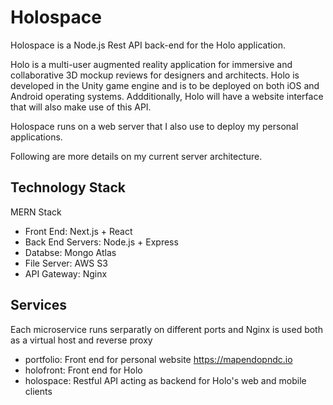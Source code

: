 # Holospace

Holospace is a Node.js Rest API back-end for the Holo application.

Holo is a multi-user augmented reality application for immersive and collaborative 3D mockup reviews for designers and architects.
Holo is developed in the Unity game engine and is to be deployed on both iOS and Android operating systems.
Addditionally, Holo will have a website interface that will also make use of this API.

Holospace runs on a web server that I also use to deploy my personal applications.

Following are more details on my current server architecture.

Technology Stack
-
MERN Stack
- Front End: Next.js + React
- Back End Servers: Node.js  + Express
- Databse: Mongo Atlas
- File Server: AWS S3
- API Gateway: Nginx

Services
- 
Each microservice runs serparatly on different ports and Nginx is used both as a virtual host and reverse proxy
- portfolio: Front end for personal website https://mapendopndc.io
- holofront: Front end for Holo
- holospace: Restful API acting as backend for Holo's web and mobile clients 
